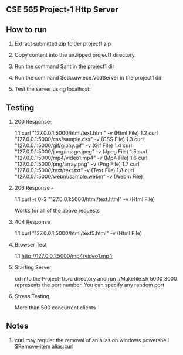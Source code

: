 ## CSE 565 Project-1 Http Server


## How to run

1. Extract submitted zip folder project1.zip

2. Copy content into the unzipped project1 directory.

3. Run the command $ant in the project1 dir

4. Run the command $edu.uw.ece.VodServer <port> in the project1 dir

5. Test the server using localhost:<port>

## Testing

1. 200 Response-

    1.1 curl "127.0.0.1:5000/html/text.html" -v (Html File)
    1.2 curl "127.0.0.1:5000/css/sample.css" -v (CSS File)
    1.3 curl "127.0.0.1:5000/gif/giphy.gif" -v (Gif File)
    1.4 curl "127.0.0.1:5000/jpeg/image.jpeg" -v (Jpeg File)
    1.5 curl "127.0.0.1:5000/mp4/video1.mp4" -v (Mp4 File)
    1.6 curl "127.0.0.1:5000/png/array.png" -v (Png File)
    1.7 curl "127.0.0.1:5000/text/text.txt" -v (Text File)
    1.8 curl "127.0.0.1:5000/webm/sample.webm" -v (Webm File)

2. 206 Response -

   1.1 curl -r 0-3 "127.0.0.1:5000/html/text.html" -v (Html File)

   Works for all of the above requests

3. 404 Response

   1.1 curl "127.0.0.1:5000/html/text5.html" -v (Html File)

4. Browser Test

   1.1 http://127.0.0.1:5000/mp4/video1.mp4

5. Starting Server

   cd into the Project-1/src directory and run ./Makefile.sh 5000
   3000 represents the port number. You can specify any random port

6. Stress Testing
   
    More than 500 concurrent clients


## Notes

1. curl may requier the removal of an alias on windows powershell $Remove-item alias:curl